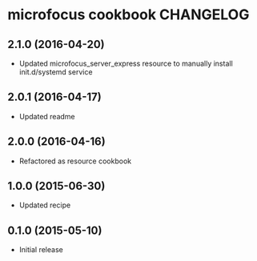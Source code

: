 microfocus cookbook CHANGELOG
=============================

2.1.0 (2016-04-20)
------------------
- Updated microfocus_server_express resource to manually install init.d/systemd service

2.0.1 (2016-04-17)
------------------
- Updated readme

2.0.0 (2016-04-16)
------------------
- Refactored as resource cookbook

1.0.0 (2015-06-30)
------------------
- Updated recipe

0.1.0 (2015-05-10)
------------------
- Initial release

